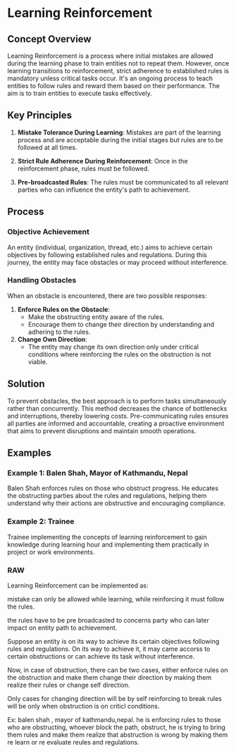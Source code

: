 # Learning Reinforcement

## Concept Overview

Learning Reinforcement is a process where initial mistakes are allowed during the learning phase to train entities not to repeat them. However, once learning transitions to reinforcement, strict adherence to established rules is mandatory unless critical tasks occur. It's an ongoing process to teach entities to follow rules and reward them based on their performance. The aim is to train entities to execute tasks effectively.

## Key Principles

1. **Mistake Tolerance During Learning**: Mistakes are part of the learning process and are acceptable during the initial stages but rules are to be followed at all times.
   
2. **Strict Rule Adherence During Reinforcement**: Once in the reinforcement phase, rules must be followed.

3. **Pre-broadcasted Rules**: The rules must be communicated to all relevant parties who can influence the entity's path to achievement.

## Process

### Objective Achievement

An entity (individual, organization, thread, etc.) aims to achieve certain objectives by following established rules and regulations. During this journey, the entity may face obstacles or may proceed without interference.

### Handling Obstacles

When an obstacle is encountered, there are two possible responses:
1. **Enforce Rules on the Obstacle**: 
   - Make the obstructing entity aware of the rules.
   - Encourage them to change their direction by understanding and adhering to the rules.
2. **Change Own Direction**:
   - The entity may change its own direction only under critical conditions where reinforcing the rules on the obstruction is not viable.

## Solution
To prevent obstacles, the best approach is to perform tasks simultaneously rather than concurrently. This method decreases the chance of bottlenecks and interruptions, thereby lowering costs. Pre-communicating rules ensures all parties are informed and accountable, creating a proactive environment that aims to prevent disruptions and maintain smooth operations.

## Examples

### Example 1: Balen Shah, Mayor of Kathmandu, Nepal
Balen Shah enforces rules on those who obstruct progress. He educates the obstructing parties about the rules and regulations, helping them understand why their actions are obstructive and encouraging compliance.

### Example 2: Trainee
Trainee implementing the concepts of learning reinforcement to gain knowledge during learning hour and implementing them practically in project or work environments.



### RAW
Learning Reinforcement can be implemented as:

mistake can only be allowed while learning, while reinforcing it must follow the rules.

the rules have to be pre broadcasted to concerns party who can later impact on entity path to achievement. 

Suppose an entity is on its way to achieve its certain objectives following rules and regulations. On its way to achieve it, it may came accorss to certain obstructions or can achieve its task without interference. 

Now, in case of obstruction, there can be two cases, either enforce rules on the obstruction and make them change their direction by making them realize their rules or change self direction.

Only cases for changing direction will be by self reinforcing to break rules will be only when obstruction is on criticl conditions. 

Ex: balen shah , mayor of kathmandu,nepal. he is enforcing rules to those who are obstructing, whoever block the path, obstruct, he is trying to bring them rules and make them realize that abstruction is wrong by making them re learn or re evaluate reules and regulations.
